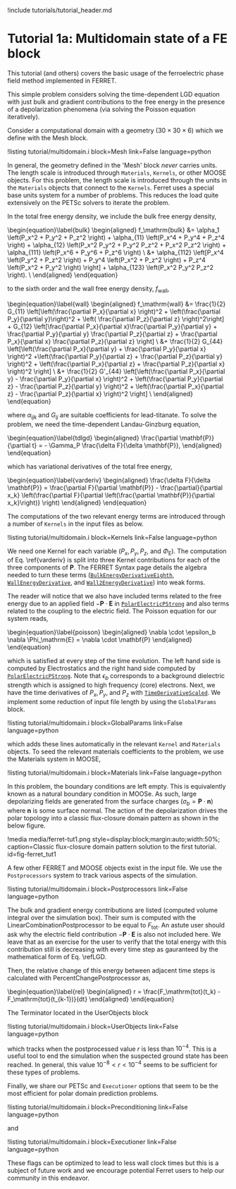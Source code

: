 !include tutorials/tutorial_header.md

# Tutorial 1a: Multidomain state of a FE block

This tutorial (and others) covers the basic usage of the ferroelectric phase field method implemented in FERRET.

This simple problem considers solving the time-dependent LGD equation with just bulk and gradient contributions to the free energy in the presence of a depolarization phenomena (via solving the Poisson equation iteratively).

Consider a computational domain with a geometry $(30\times 30\times 6)$ which we define with the Mesh block.

!listing tutorial/multidomain.i
         block=Mesh
         link=False
         language=python

In general, the geometry defined in the 'Mesh' block *never* carries units. The length scale is introduced through `Materials`, `Kernels`, or other MOOSE objects. For this problem, the length scale is introduced through the units in the `Materials` objects that connect to the `Kernels`. Ferret uses a special base units system for a number of problems. This reduces the load quite extensively on the PETSc solvers to iterate the problem.

In the total free energy density, we include the bulk free energy density,

\begin{equation}\label{bulk}
\begin{aligned}
f_\mathrm{bulk} &= \alpha_1 \left(P_x^2 + P_y^2 + P_z^2 \right) + \alpha_{11} \left(P_x^4 + P_y^4 + P_z^4 \right)  + \alpha_{12} \left(P_x^2 P_y^2 + P_y^2 P_z^2 + P_x^2 P_z^2 \right) + \alpha_{111} \left(P_x^6 + P_y^6 + P_z^6 \right) \\
&+ \alpha_{112} \left[P_x^4 \left(P_y^2 + P_z^2 \right) + P_y^4 \left(P_x^2 + P_z^2 \right) + P_z^4 \left(P_x^2 + P_y^2 \right) \right] + \alpha_{123} \left(P_x^2 P_y^2 P_z^2 \right). \\
\end{aligned}
\end{equation}

to the sixth order and the wall free energy density, $f_\mathrm{wall}$,

\begin{equation}\label{wall}
\begin{aligned}
f_\mathrm{wall} &= \frac{1}{2} G_{11} \left[\left(\frac{\partial P_x}{\partial x} \right)^2  +  \left(\frac{\partial P_y}{\partial y}\right)^2  + \left( \frac{\partial P_z}{\partial z} \right)^2\right] + G_{12} \left[\frac{\partial P_x}{\partial x}\frac{\partial P_y}{\partial y} +  \frac{\partial P_y}{\partial y} \frac{\partial P_z}{\partial z} +  \frac{\partial P_x}{\partial x} \frac{\partial P_z}{\partial z} \right] \\
&+ \frac{1}{2} G_{44} \left[\left(\frac{\partial P_x}{\partial y}  +   \frac{\partial P_y}{\partial x} \right)^2 +\left(\frac{\partial P_y}{\partial z}  +  \frac{\partial P_z}{\partial y} \right)^2 + \left(\frac{\partial P_x}{\partial z}  +  \frac{\partial P_z}{\partial x} \right)^2  \right] \\
&+ \frac{1}{2} G'_{44} \left[\left(\frac{\partial P_x}{\partial y}  -  \frac{\partial P_y}{\partial x} \right)^2  +  \left(\frac{\partial P_y}{\partial z}  -  \frac{\partial P_z}{\partial y} \right)^2 +  \left(\frac{\partial P_x}{\partial z}  -  \frac{\partial P_z}{\partial x} \right)^2 \right] \\
\end{aligned}
\end{equation}

where $\alpha_{ijk}$ and $G_{ij}$ are suitable coefficients for lead-titanate. To solve the problem, we need the time-dependent Landau-Ginzburg equation,

\begin{equation}\label{tdlgd}
\begin{aligned}
  \frac{\partial \mathbf{P}}{\partial t} = - \Gamma_P \frac{\delta F}{\delta \mathbf{P}},
\end{aligned}
\end{equation}

which has variational derivatives of the total free energy,

\begin{equation}\label{varderiv}
\begin{aligned}
  \frac{\delta F}{\delta \mathbf{P}} = \frac{\partial F}{\partial \mathbf{P}} - \frac{\partial}{\partial x_k} \left(\frac{\partial F}{\partial \left(\frac{\partial \mathbf{P}}{\partial x_k}\right)} \right)
\end{aligned}
\end{equation}

The computations of the two relevant energy terms are introduced through a number of `Kernels` in the input files as below.

!listing tutorial/multidomain.i
         block=Kernels
         link=False
         language=python

We need one Kernel for each variable ($P_x, P_y, P_z$, and $\Phi_\mathrm{E}$). The computation of Eq. \ref{varderiv} is split into three Kernel contributions for each of the three components of $\mathbf{P}$. The FERRET Syntax page details the algebra needed to turn these terms ([`BulkEnergyDerivativeEighth`](source/kernels/BulkEnergyDerivativeEighth.md), [`WallEnergyDerivative`](source/kernels/WallEnergyDerivative.md), and [`Wall2EnergyDerivative`](source/kernels/Wall2EnergyDerivative.md)) into weak forms.

The reader will notice that we also have included terms related to the free energy due to an applied field $-\mathbf{P}\cdot\mathbf{E}$ in [`PolarElectricPStrong`](source/kernels/PolarElectricPStrong.md) and also terms related to the coupling to the electric field. The Poisson equation for our system reads,

\begin{equation}\label{poisson}
\begin{aligned}
 \nabla \cdot \epsilon_b \nabla \Phi_\mathrm{E} = \nabla \cdot \mathbf{P}
\end{aligned}
\end{equation}

which is satisfied at every step of the time evolution. The left hand side is computed by Electrostatics and the right hand side computed by [`PolarElectricPStrong`](source/kernels/PolarElectricPStrong.md). Note that $\epsilon_b$ corresponds to a background dielectric strength which is assigned to high frequency (core) electrons. Next, we have the time derivatives of $P_x, P_y$, and $P_z$ with [`TimeDerivativeScaled`](source/kernels/TimeDerivativeScaled.md). We implement some reduction of input file length by using the `GlobalParams` block.

!listing tutorial/multidomain.i
         block=GlobalParams
         link=False
         language=python

which adds these lines automatically in the relevant `Kernel` and `Materials` objects. To seed the relevant materials coefficients to the problem, we use the Materials system in MOOSE,

!listing tutorial/multidomain.i
         block=Materials
         link=False
         language=python

In this problem, the boundary conditions are left empty. This is equivalently known as a natural boundary condition in MOOSe. As such, large depolarizing fields are generated from the surface charges ($\sigma_b = \mathbf{P}\cdot \mathbf{n}$) where $\mathbf{n}$ is some surface normal. The action of the depolarization drives the polar topology into a classic flux-closure domain pattern as shown in the below figure.

!media media/ferret-tut1.png style=display:block;margin:auto;width:50%; caption=Classic flux-closure domain pattern solution to the first tutorial.  id=fig-ferret_tut1

A few other FERRET and MOOSE objects exist in the input file. We use the `Postprocessors` system to track various aspects of the simulation.

!listing tutorial/multidomain.i
         block=Postprocessors
         link=False
         language=python

The bulk and gradient energy contributions are listed (computed volume integral over the simulation box). Their sum is computed with the LinearCombinationPostprocessor to be equal to $F_\mathrm{tot}$. An astute user should ask why the electric field contribution $-\mathbf{P}\cdot\mathbf{E}$ is also not included here. We leave that as an exercise for the user to verify that the total energy with this contribution still is decreasing with every time step as gauranteed by the mathematical form of Eq. \refLGD.

Then, the relative change of this energy between adjacent time steps is calculated with PercentChangePostprocessor as,

\begin{equation}\label{rel}
\begin{aligned}
  r = \frac{F_\mathrm{tot}(t_k) - F_\mathrm{tot}(t_{k-1})}{dt}
\end{aligned}
\end{equation}

The Terminator located in the UserObjects block

!listing tutorial/multidomain.i
         block=UserObjects
         link=False
         language=python

which tracks when the postprocessed value $r$ is less than $10^{-4}$. This is a useful tool to end the simulation when the suspected ground state has been reached. In general, this value $10^{-8} < r < 10^{-4}$ seems to be sufficient for these types of problems.

Finally, we share our PETSc and `Executioner` options that seem to be the most efficient for polar domain prediction problems.

!listing tutorial/multidomain.i
         block=Preconditioning
         link=False
         language=python

and

!listing tutorial/multidomain.i
         block=Executioner
         link=False
         language=python

These flags can be optimized to lead to less wall clock times but this is a subject of future work and we encourage potential Ferret users to help our community in this endeavor.
